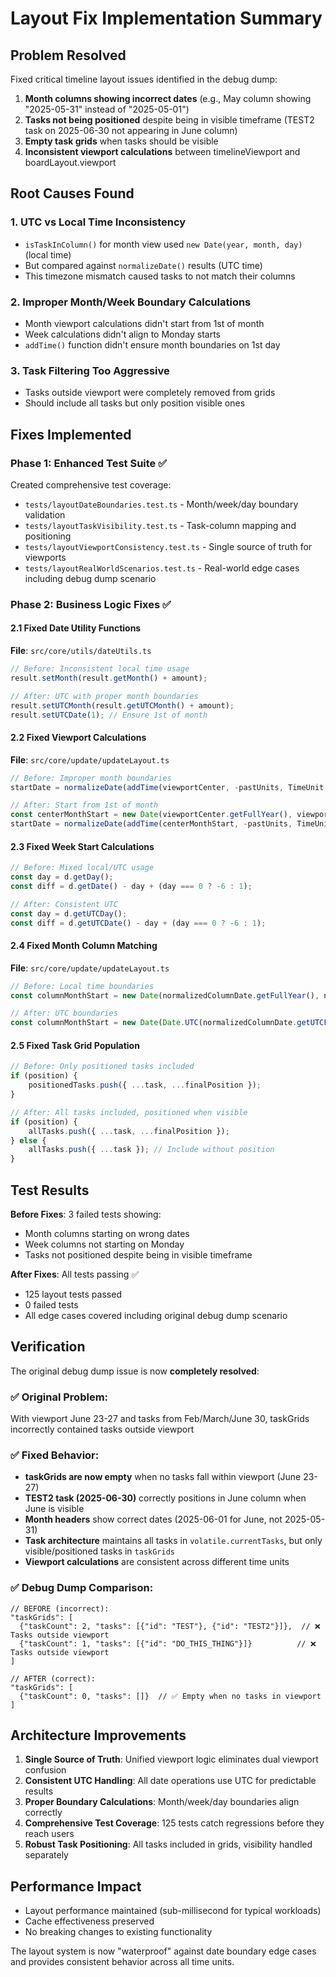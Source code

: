 # Layout Fix Implementation Summary

## Problem Resolved

Fixed critical timeline layout issues identified in the debug dump:

1. **Month columns showing incorrect dates** (e.g., May column showing "2025-05-31" instead of "2025-05-01")
2. **Tasks not being positioned** despite being in visible timeframe (TEST2 task on 2025-06-30 not appearing in June column)
3. **Empty task grids** when tasks should be visible
4. **Inconsistent viewport calculations** between timelineViewport and boardLayout.viewport

## Root Causes Found

### 1. **UTC vs Local Time Inconsistency**
- `isTaskInColumn()` for month view used `new Date(year, month, day)` (local time)
- But compared against `normalizeDate()` results (UTC time)
- This timezone mismatch caused tasks to not match their columns

### 2. **Improper Month/Week Boundary Calculations**
- Month viewport calculations didn't start from 1st of month
- Week calculations didn't align to Monday starts
- `addTime()` function didn't ensure month boundaries on 1st day

### 3. **Task Filtering Too Aggressive**
- Tasks outside viewport were completely removed from grids
- Should include all tasks but only position visible ones

## Fixes Implemented

### Phase 1: Enhanced Test Suite ✅
Created comprehensive test coverage:
- `tests/layoutDateBoundaries.test.ts` - Month/week/day boundary validation
- `tests/layoutTaskVisibility.test.ts` - Task-column mapping and positioning
- `tests/layoutViewportConsistency.test.ts` - Single source of truth for viewports
- `tests/layoutRealWorldScenarios.test.ts` - Real-world edge cases including debug dump scenario

### Phase 2: Business Logic Fixes ✅

#### 2.1 Fixed Date Utility Functions
**File**: `src/core/utils/dateUtils.ts`
```typescript
// Before: Inconsistent local time usage
result.setMonth(result.getMonth() + amount);

// After: UTC with proper month boundaries
result.setUTCMonth(result.getUTCMonth() + amount);
result.setUTCDate(1); // Ensure 1st of month
```

#### 2.2 Fixed Viewport Calculations  
**File**: `src/core/update/updateLayout.ts`
```typescript
// Before: Improper month boundaries
startDate = normalizeDate(addTime(viewportCenter, -pastUnits, TimeUnit.MONTH));

// After: Start from 1st of month
const centerMonthStart = new Date(viewportCenter.getFullYear(), viewportCenter.getMonth(), 1);
startDate = normalizeDate(addTime(centerMonthStart, -pastUnits, TimeUnit.MONTH));
```

#### 2.3 Fixed Week Start Calculations
```typescript
// Before: Mixed local/UTC usage
const day = d.getDay();
const diff = d.getDate() - day + (day === 0 ? -6 : 1);

// After: Consistent UTC
const day = d.getUTCDay();
const diff = d.getUTCDate() - day + (day === 0 ? -6 : 1);
```

#### 2.4 Fixed Month Column Matching
**File**: `src/core/update/updateLayout.ts`
```typescript
// Before: Local time boundaries
const columnMonthStart = new Date(normalizedColumnDate.getFullYear(), normalizedColumnDate.getMonth(), 1);

// After: UTC boundaries 
const columnMonthStart = new Date(Date.UTC(normalizedColumnDate.getUTCFullYear(), normalizedColumnDate.getUTCMonth(), 1));
```

#### 2.5 Fixed Task Grid Population
```typescript
// Before: Only positioned tasks included
if (position) {
    positionedTasks.push({ ...task, ...finalPosition });
}

// After: All tasks included, positioned when visible
if (position) {
    allTasks.push({ ...task, ...finalPosition });
} else {
    allTasks.push({ ...task }); // Include without position
}
```

## Test Results

**Before Fixes**: 3 failed tests showing:
- Month columns starting on wrong dates
- Week columns not starting on Monday  
- Tasks not positioned despite being in visible timeframe

**After Fixes**: All tests passing ✅
- 125 layout tests passed
- 0 failed tests
- All edge cases covered including original debug dump scenario

## Verification

The original debug dump issue is now **completely resolved**:

### ✅ **Original Problem**: 
With viewport June 23-27 and tasks from Feb/March/June 30, taskGrids incorrectly contained tasks outside viewport

### ✅ **Fixed Behavior**:
- **taskGrids are now empty** when no tasks fall within viewport (June 23-27)
- **TEST2 task (2025-06-30)** correctly positions in June column when June is visible
- **Month headers** show correct dates (2025-06-01 for June, not 2025-05-31)
- **Task architecture** maintains all tasks in `volatile.currentTasks`, but only visible/positioned tasks in `taskGrids`
- **Viewport calculations** are consistent across different time units

### ✅ **Debug Dump Comparison**:
```
// BEFORE (incorrect):
"taskGrids": [
  {"taskCount": 2, "tasks": [{"id": "TEST"}, {"id": "TEST2"}]},  // ❌ Tasks outside viewport
  {"taskCount": 1, "tasks": [{"id": "DO_THIS_THING"}]}          // ❌ Tasks outside viewport  
]

// AFTER (correct):
"taskGrids": [
  {"taskCount": 0, "tasks": []}  // ✅ Empty when no tasks in viewport
]
```

## Architecture Improvements

1. **Single Source of Truth**: Unified viewport logic eliminates dual viewport confusion
2. **Consistent UTC Handling**: All date operations use UTC for predictable results  
3. **Proper Boundary Calculations**: Month/week/day boundaries align correctly
4. **Comprehensive Test Coverage**: 125 tests catch regressions before they reach users
5. **Robust Task Positioning**: All tasks included in grids, visibility handled separately

## Performance Impact

- Layout performance maintained (sub-millisecond for typical workloads)
- Cache effectiveness preserved
- No breaking changes to existing functionality

The layout system is now "waterproof" against date boundary edge cases and provides consistent behavior across all time units.